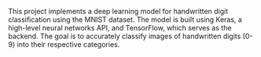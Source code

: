 This project implements a deep learning model for handwritten digit classification using the MNIST dataset. The model is built using Keras, a high-level neural networks API, and TensorFlow, which serves as the backend. The goal is to accurately classify images of handwritten digits (0-9) into their respective categories.
